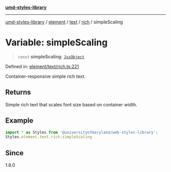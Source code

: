 [**umd-styles-library**](../../../../../../README.md)

***

[umd-styles-library](../../../../../../modules.md) / [element](../../../../../README.md) / [text](../../../README.md) / [rich](../README.md) / simpleScaling

# Variable: simpleScaling

> `const` **simpleScaling**: [`JssObject`](../../../../../../utilities/namespaces/transform/type-aliases/JssObject.md)

Defined in: [element/text/rich.ts:221](https://github.com/UMD-Digital/design-system/blob/ed6189804bf5f4c4fcbe5325b54aac33ac48d614/packages/styles/source/element/text/rich.ts#L221)

Container-responsive simple rich text.

## Returns

Simple rich text that scales font size based on container width.

## Example

```typescript
import * as Styles from '@universityofmaryland/web-styles-library';
Styles.element.text.rich.simpleScaling
```

## Since

1.8.0
